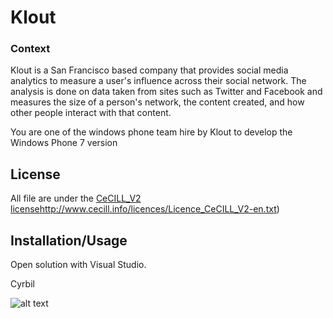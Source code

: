 # Klout

### Context
Klout is a San Francisco based company that provides social media analytics to measure a user's influence across their social network.
The analysis is done on data taken from sites such as Twitter and Facebook and measures the size of a person's network, the content created, and how other people interact with that content. 

You are one of the windows phone team hire by Klout to develop the Windows Phone 7 version

## License
All file are under the [CeCILL_V2 license](http://the.echonest.com/)http://www.cecill.info/licences/Licence_CeCILL_V2-en.txt)

## Installation/Usage
Open solution with Visual Studio.


Cyrbil

![alt text](http://www.gravatar.com/avatar/67d04ae3dfdf060c4a2fa2dfea9b6b22.png?s=500 "Cyrbil")